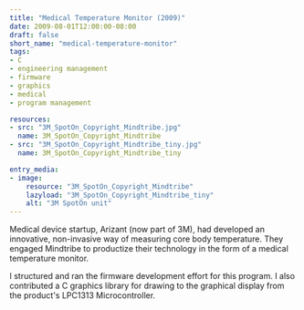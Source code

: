 ```yaml
---
title: "Medical Temperature Monitor (2009)"
date: 2009-08-01T12:00:00-08:00
draft: false
short_name: "medical-temperature-monitor"
tags: 
- C
- engineering management
- firmware
- graphics
- medical
- program management

resources:
- src: "3M_SpotOn_Copyright_Mindtribe.jpg"
  name: 3M_SpotOn_Copyright_Mindtribe
- src: "3M_SpotOn_Copyright_Mindtribe_tiny.jpg"
  name: 3M_SpotOn_Copyright_Mindtribe_tiny

entry_media:
- image:
    resource: "3M_SpotOn_Copyright_Mindtribe"
    lazyload: "3M_SpotOn_Copyright_Mindtribe_tiny"
    alt: "3M SpotOn unit"
---
```

Medical device startup, Arizant (now part of 3M), had developed an innovative, non-invasive way of measuring core body temperature. They engaged Mindtribe to productize their technology in the form of a medical temperature monitor.

I structured and ran the firmware development effort for this program. I also contributed a C graphics library for drawing to the graphical display from the product's LPC1313 Microcontroller.
